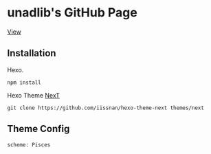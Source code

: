 # unadlib's GitHub Page

[View](https://unadlib.github.io/)

## Installation

Hexo.

```
npm install
```

Hexo Theme [NexT](http://theme-next.iissnan.com/)
```
git clone https://github.com/iissnan/hexo-theme-next themes/next
```
## Theme Config
```
scheme: Pisces
```